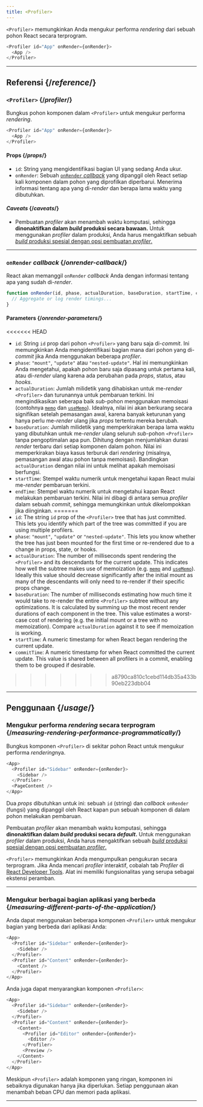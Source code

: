 ```yaml
---
title: <Profiler>
---
```


<Intro>

`<Profiler>` memungkinkan Anda mengukur performa *rendering* dari sebuah pohon React secara terprogram.

```js
<Profiler id="App" onRender={onRender}>
  <App />
</Profiler>
```

</Intro>

<InlineToc />

---

## Referensi {/*reference*/}

### `<Profiler>` {/*profiler*/}

Bungkus pohon komponen dalam `<Profiler>` untuk mengukur performa *rendering*.

```js
<Profiler id="App" onRender={onRender}>
  <App />
</Profiler>
```

#### Props {/*props*/}


* `id`: String yang mengidentifikasi bagian UI yang sedang Anda ukur.
* `onRender`: Sebuah [`onRender` *callback*](#onrender-callback) yang dipanggil oleh React setiap kali komponen dalam pohon yang diprofilkan diperbarui. Menerima informasi tentang apa yang di-*render* dan berapa lama waktu yang dibutuhkan.


#### *Caveats* {/*caveats*/}

* Pembuatan *profiler* akan menambah waktu komputasi, sehingga **dinonaktifkan dalam *build* produksi secara bawaan.** Untuk menggunakan *profiler* dalam produksi, Anda harus mengaktifkan sebuah [*build* produksi spesial dengan opsi pembuatan *profiler*.](https://fb.me/react-profiling)

---

### `onRender` *callback* {/*onrender-callback*/}

React akan memanggil `onRender` *callback* Anda dengan informasi tentang apa yang sudah di-*render*.

```js
function onRender(id, phase, actualDuration, baseDuration, startTime, commitTime) {
  // Aggregate or log render timings...
}
```

#### Parameters {/*onrender-parameters*/}

<<<<<<< HEAD
* `id`: String `id` prop dari pohon `<Profiler>` yang baru saja di-*commit*. Ini memungkinkan Anda mengidentifikasi bagian mana dari pohon yang di-*commit* jika Anda menggunakan beberapa *profiler*.
* `phase`: `"mount"`, `"update"` atau `"nested-update"`. Hal ini memungkinkan Anda mengetahui, apakah pohon baru saja dipasang untuk pertama kali, atau di-*render* ulang karena ada perubahan pada *props*, status, atau *hooks*.
* `actualDuration`: Jumlah milidetik yang dihabiskan untuk me-*render* `<Profiler>` dan turunannya untuk pembaruan terkini. Ini mengindikasikan seberapa baik *sub*-pohon menggunakan memoisasi (contohnya [`memo`](/reference/react/memo) dan [`useMemo`](/reference/react/useMemo)). Idealnya, nilai ini akan berkurang secara signifikan setelah pemasangan awal, karena banyak keturunan yang hanya perlu me-*render* ulang jika *props* tertentu mereka berubah.
* `baseDuration`: Jumlah milidetik yang memperkirakan berapa lama waktu yang dibutuhkan untuk me-*render* ulang seluruh *sub*-pohon `<Profiler>` tanpa pengoptimalan apa pun. Dihitung dengan menjumlahkan durasi *render* terbaru dari setiap komponen dalam pohon. Nilai ini memperkirakan biaya kasus terburuk dari *rendering* (misalnya, pemasangan awal atau pohon tanpa memoisasi). Bandingkan `actualDuration` dengan nilai ini untuk melihat apakah memoisasi berfungsi.
* `startTime`: Stempel waktu numerik untuk mengetahui kapan React mulai me-*render* pembaruan terkini.
* `endTime`: Stempel waktu numerik untuk mengetahui kapan React melakukan pembaruan terkini. Nilai ini dibagi di antara semua *profiler* dalam sebuah *commit*, sehingga memungkinkan untuk dikelompokkan jika diinginkan.
=======
* `id`: The string `id` prop of the `<Profiler>` tree that has just committed. This lets you identify which part of the tree was committed if you are using multiple profilers.
* `phase`: `"mount"`, `"update"` or `"nested-update"`. This lets you know whether the tree has just been mounted for the first time or re-rendered due to a change in props, state, or hooks.
* `actualDuration`: The number of milliseconds spent rendering the `<Profiler>` and its descendants for the current update. This indicates how well the subtree makes use of memoization (e.g. [`memo`](/reference/react/memo) and [`useMemo`](/reference/react/useMemo)). Ideally this value should decrease significantly after the initial mount as many of the descendants will only need to re-render if their specific props change.
* `baseDuration`: The number of milliseconds estimating how much time it would take to re-render the entire `<Profiler>` subtree without any optimizations. It is calculated by summing up the most recent render durations of each component in the tree. This value estimates a worst-case cost of rendering (e.g. the initial mount or a tree with no memoization). Compare `actualDuration` against it to see if memoization is working.
* `startTime`: A numeric timestamp for when React began rendering the current update.
* `commitTime`: A numeric timestamp for when React committed the current update. This value is shared between all profilers in a commit, enabling them to be grouped if desirable.
>>>>>>> a8790ca810c1cebd114db35a433b90eb223dbb04

---

## Penggunaan {/*usage*/}

### Mengukur performa *rendering* secara terprogram {/*measuring-rendering-performance-programmatically*/}

Bungkus komponen `<Profiler>` di sekitar pohon React untuk mengukur performa *rendering*nya.

```js {2,4}
<App>
  <Profiler id="Sidebar" onRender={onRender}>
    <Sidebar />
  </Profiler>
  <PageContent />
</App>
```

Dua *props* dibutuhkan untuk ini: sebuah `id` (string) dan *callback* `onRender` (fungsi) yang dipanggil oleh React kapan pun sebuah komponen di dalam pohon melakukan pembaruan.

<Pitfall>

Pembuatan *profiler* akan menambah waktu komputasi, sehingga **dinonaktifkan dalam *build* produksi secara *default*.** Untuk menggunakan *profiler* dalam produksi, Anda harus mengaktifkan sebuah [*build* produksi spesial dengan opsi pembuatan *profiler*.](https://fb.me/react-profiling)

</Pitfall>

<Note>

`<Profiler>` memungkinkan Anda mengumpulkan pengukuran secara terprogram. Jika Anda mencari *profiler* interaktif, cobalah tab *Profiler* di [React Developer Tools](/learn/react-developer-tools). Alat ini memiliki fungsionalitas yang serupa sebagai ekstensi peramban.

</Note>

---

### Mengukur berbagai bagian aplikasi yang berbeda {/*measuring-different-parts-of-the-application*/}

Anda dapat menggunakan beberapa komponen `<Profiler>` untuk mengukur bagian yang berbeda dari aplikasi Anda:

```js {5,7}
<App>
  <Profiler id="Sidebar" onRender={onRender}>
    <Sidebar />
  </Profiler>
  <Profiler id="Content" onRender={onRender}>
    <Content />
  </Profiler>
</App>
```

Anda juga dapat menyarangkan komponen `<Profiler>`:

```js {5,7,9,12}
<App>
  <Profiler id="Sidebar" onRender={onRender}>
    <Sidebar />
  </Profiler>
  <Profiler id="Content" onRender={onRender}>
    <Content>
      <Profiler id="Editor" onRender={onRender}>
        <Editor />
      </Profiler>
      <Preview />
    </Content>
  </Profiler>
</App>
```

Meskipun `<Profiler>` adalah komponen yang ringan, komponen ini sebaiknya digunakan hanya jika diperlukan. Setiap penggunaan akan menambah beban CPU dan memori pada aplikasi.

---

